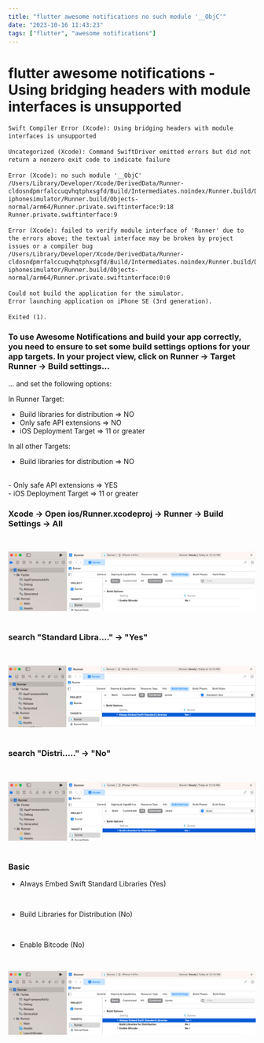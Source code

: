 ```yaml
---
title: "flutter awesome notifications no such module '__ObjC'"
date: "2023-10-16 11:43:23"
tags: ["flutter", "awesome notifications"]
---
```


# flutter awesome notifications - Using bridging headers with module interfaces is unsupported
```
Swift Compiler Error (Xcode): Using bridging headers with module interfaces is unsupported

Uncategorized (Xcode): Command SwiftDriver emitted errors but did not return a nonzero exit code to indicate failure

Error (Xcode): no such module '__ObjC'
/Users/Library/Developer/Xcode/DerivedData/Runner-cldosndpmrfalccuqvhqtphxsgfd/Build/Intermediates.noindex/Runner.build/Debug-iphonesimulator/Runner.build/Objects-normal/arm64/Runner.private.swiftinterface:9:18
Runner.private.swiftinterface:9

Error (Xcode): failed to verify module interface of 'Runner' due to the errors above; the textual interface may be broken by project issues or a compiler bug
/Users/Library/Developer/Xcode/DerivedData/Runner-cldosndpmrfalccuqvhqtphxsgfd/Build/Intermediates.noindex/Runner.build/Debug-iphonesimulator/Runner.build/Objects-normal/arm64/Runner.private.swiftinterface:0:0

Could not build the application for the simulator.
Error launching application on iPhone SE (3rd generation).

Exited (1).
```

### To use Awesome Notifications and build your app correctly, you need to ensure to set some build settings options for your app targets. In your project view, click on Runner -> Target Runner -> Build settings...
... and set the following options:

In Runner Target:
<br>
- Build libraries for distribution => NO
- Only safe API extensions => NO
- iOS Deployment Target => 11 or greater
<P>

In all other Targets:
<br>

- Build libraries for distribution => NO
<br>
- Only safe API extensions => YES
<br>
- iOS Deployment Target => 11 or greater
<P>

### Xcode -> Open ios/Runner.xcodeproj -> Runner -> Build Settings -> All
<br>

![Alt text](<../assets/2023-10-16_ 12.15.10.png>)
<br>
<br>

### search "Standard Libra...." -> "Yes"
<br>

![Alt text](../assets/2023-10-16_12.13.59.png)
<br>
<br>

### search "Distri....." -> "No"
<br>

![Alt text](../assets/2023-10-16_12.14.32.png)
<br>
<br>

### Basic 
- Always Embed Swift Standard Libraries (Yes)
<br>

- Build Libraries for Distribution (No)
<br>

- Enable Bitcode (No)
<br>

![Alt text](../assets/2023-10-16_12.15.00.png)